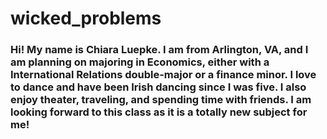 # wicked_problems
### Hi! My name is Chiara Luepke. I am from Arlington, VA, and I am planning on majoring in Economics, either with a International Relations double-major or a finance minor. I love to dance and have been Irish dancing since I was five. I also enjoy theater, traveling, and spending time with friends. I am looking forward to this class as it is a totally new subject for me! 
